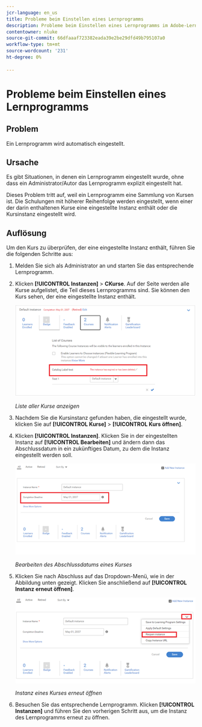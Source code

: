 ```yaml
---
jcr-language: en_us
title: Probleme beim Einstellen eines Lernprogramms
description: Probleme beim Einstellen eines Lernprogramms im Adobe-Lernmanager
contentowner: nluke
source-git-commit: 66dfaaaf723382eada39e2be29dfd49b795107a0
workflow-type: tm+mt
source-wordcount: '231'
ht-degree: 0%

---
```




# Probleme beim Einstellen eines Lernprogramms

## Problem

Ein Lernprogramm wird automatisch eingestellt.

## Ursache

Es gibt Situationen, in denen ein Lernprogramm eingestellt wurde, ohne dass ein Administrator/Autor das Lernprogramm explizit eingestellt hat.

Dieses Problem tritt auf, weil ein Lernprogramm eine Sammlung von Kursen ist. Die Schulungen mit höherer Reihenfolge werden eingestellt, wenn einer der darin enthaltenen Kurse eine eingestellte Instanz enthält oder die Kursinstanz eingestellt wird.

## Auflösung

Um den Kurs zu überprüfen, der eine eingestellte Instanz enthält, führen Sie die folgenden Schritte aus:

1. Melden Sie sich als Administrator an und starten Sie das entsprechende Lernprogramm.

1. Klicken **[!UICONTROL Instanzen]** > **CKurse**. Auf der Seite werden alle Kurse aufgelistet, die Teil dieses Lernprogramms sind. Sie können den Kurs sehen, der eine eingestellte Instanz enthält.

   ![](assets/retired-instance.png)

   *Liste aller Kurse anzeigen*

1. Nachdem Sie die Kursinstanz gefunden haben, die eingestellt wurde, klicken Sie auf **[!UICONTROL Kurse]** > **[!UICONTROL Kurs öffnen]**.

1. Klicken **[!UICONTROL Instanzen]**. Klicken Sie in der eingestellten Instanz auf **[!UICONTROL Bearbeiten]** und ändern dann das Abschlussdatum in ein zukünftiges Datum, zu dem die Instanz eingestellt werden soll.

   ![](assets/completion-date.png)

   *Bearbeiten des Abschlussdatums eines Kurses*

1. Klicken Sie nach Abschluss auf das Dropdown-Menü, wie in der Abbildung unten gezeigt. Klicken Sie anschließend auf **[!UICONTROL Instanz erneut öffnen]**.

   ![](assets/re-open-instance.png)

   *Instanz eines Kurses erneut öffnen*

1. Besuchen Sie das entsprechende Lernprogramm. Klicken **[!UICONTROL Instanzen]** und führen Sie den vorherigen Schritt aus, um die Instanz des Lernprogramms erneut zu öffnen.
